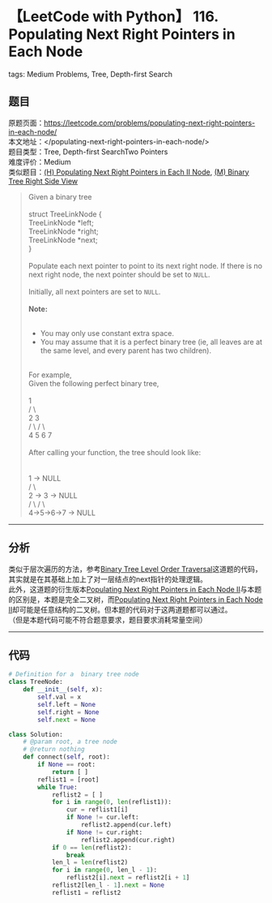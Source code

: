 # 【LeetCode with Python】 116. Populating Next Right Pointers in Each Node
tags: Medium Problems, Tree, Depth-first Search

## 题目
原题页面：<https://leetcode.com/problems/populating-next-right-pointers-in-each-node/><br/>
本文地址：<<leetcode-with-python-domain>/populating-next-right-pointers-in-each-node/><br/>
题目类型：Tree, Depth-first SearchTwo Pointers<br/>
难度评价：Medium<br/>
类似题目：[(H) Populating Next Right Pointers in Each II Node](/populating-next-right-pointers-in-each-node-ii/), [(M) Binary Tree Right Side View](/binary-tree-right-side-view/)<br/>

> Given a binary tree<br/>
><br/>
>         struct TreeLinkNode {<br/>
>           TreeLinkNode *left;<br/>
>           TreeLinkNode *right;<br/>
>           TreeLinkNode *next;<br/>
>         }<br/>
><br/>
> Populate each next pointer to point to its next right node. If there is no next right node, the next pointer should be set to `NULL`.<br/>
><br/>
> Initially, all next pointers are set to `NULL`.<br/>
><br/>
> **Note:**<br/>
><br/>
> * You may only use constant extra space.<br/>
> * You may assume that it is a perfect binary tree (ie, all leaves are at the same level, and every parent has two children).<br/>
><br/>
> For example,<br/>
> Given the following perfect binary tree,<br/>
><br/>
>              1<br/>
>            /  \<br/>
>           2    3<br/>
>          / \  / \<br/>
>         4  5  6  7<br/>
><br/>
> After calling your function, the tree should look like:<br /><br/>
><br/>
>              1 -> NULL<br/>
>            /  \<br/>
>           2 -> 3 -> NULL<br/>
>          / \  / \<br/>
>         4->5->6->7 -> NULL<br/>

<!-- more -->

---
## 分析
类似于层次遍历的方法，参考[Binary Tree Level Order Traversal](/binary-tree-level-order-traversal/)这道题的代码，其实就是在其基础上加上了对一层结点的next指针的处理逻辑。<br/>
此外，这道题的衍生版本[Populating Next Right Pointers in Each Node II](/populating-next-right-pointers-in-each-node-ii/)与本题的区别是，本题是完全二叉树，而[Populating Next Right Pointers in Each Node II](/populating-next-right-pointers-in-each-node-ii/)却可能是任意结构的二叉树。但本题的代码对于这两道题都可以通过。<br/>
（但是本题代码可能不符合题意要求，题目要求消耗常量空间）<br/>

---
## 代码
``` python
# Definition for a  binary tree node
class TreeNode:
    def __init__(self, x):
        self.val = x
        self.left = None
        self.right = None
        self.next = None

class Solution:
    # @param root, a tree node
    # @return nothing
    def connect(self, root):
        if None == root:
            return [ ]
        reflist1 = [root]
        while True:
            reflist2 = [ ]
            for i in range(0, len(reflist1)):
                cur = reflist1[i]
                if None != cur.left:
                    reflist2.append(cur.left)
                if None != cur.right:
                    reflist2.append(cur.right)
            if 0 == len(reflist2):
                break
            len_l = len(reflist2)
            for i in range(0, len_l - 1):
                reflist2[i].next = reflist2[i + 1]
            reflist2[len_l - 1].next = None
            reflist1 = reflist2
```
